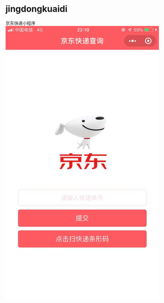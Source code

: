 # jingdongkuaidi
京东快递小程序
![Image text](https://github.com/zhanhongzhao/jingdongkuaidi/blob/master/kuaidi/1.jpg)
